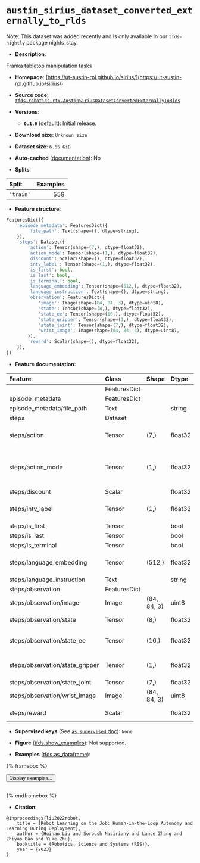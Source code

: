 <div itemscope itemtype="http://schema.org/Dataset">
  <div itemscope itemprop="includedInDataCatalog" itemtype="http://schema.org/DataCatalog">
    <meta itemprop="name" content="TensorFlow Datasets" />
  </div>
  <meta itemprop="name" content="austin_sirius_dataset_converted_externally_to_rlds" />
  <meta itemprop="description" content="Franka tabletop manipulation tasks&#10;&#10;To use this dataset:&#10;&#10;```python&#10;import tensorflow_datasets as tfds&#10;&#10;ds = tfds.load(&#x27;austin_sirius_dataset_converted_externally_to_rlds&#x27;, split=&#x27;train&#x27;)&#10;for ex in ds.take(4):&#10;  print(ex)&#10;```&#10;&#10;See [the guide](https://www.tensorflow.org/datasets/overview) for more&#10;informations on [tensorflow_datasets](https://www.tensorflow.org/datasets).&#10;&#10;" />
  <meta itemprop="url" content="https://www.tensorflow.org/datasets/catalog/austin_sirius_dataset_converted_externally_to_rlds" />
  <meta itemprop="sameAs" content="https://ut-austin-rpl.github.io/sirius/" />
  <meta itemprop="citation" content="@inproceedings{liu2022robot,&#10;    title = {Robot Learning on the Job: Human-in-the-Loop Autonomy and Learning During Deployment},&#10;    author = {Huihan Liu and Soroush Nasiriany and Lance Zhang and Zhiyao Bao and Yuke Zhu},&#10;    booktitle = {Robotics: Science and Systems (RSS)},&#10;    year = {2023}&#10;}" />
</div>

# `austin_sirius_dataset_converted_externally_to_rlds`


Note: This dataset was added recently and is only available in our
`tfds-nightly` package
<span class="material-icons" title="Available only in the tfds-nightly package">nights_stay</span>.

*   **Description**:

Franka tabletop manipulation tasks

*   **Homepage**:
    [https://ut-austin-rpl.github.io/sirius/](https://ut-austin-rpl.github.io/sirius/)

*   **Source code**:
    [`tfds.robotics.rtx.AustinSiriusDatasetConvertedExternallyToRlds`](https://github.com/tensorflow/datasets/tree/master/tensorflow_datasets/robotics/rtx/rtx.py)

*   **Versions**:

    *   **`0.1.0`** (default): Initial release.

*   **Download size**: `Unknown size`

*   **Dataset size**: `6.55 GiB`

*   **Auto-cached**
    ([documentation](https://www.tensorflow.org/datasets/performances#auto-caching)):
    No

*   **Splits**:

Split     | Examples
:-------- | -------:
`'train'` | 559

*   **Feature structure**:

```python
FeaturesDict({
    'episode_metadata': FeaturesDict({
        'file_path': Text(shape=(), dtype=string),
    }),
    'steps': Dataset({
        'action': Tensor(shape=(7,), dtype=float32),
        'action_mode': Tensor(shape=(1,), dtype=float32),
        'discount': Scalar(shape=(), dtype=float32),
        'intv_label': Tensor(shape=(1,), dtype=float32),
        'is_first': bool,
        'is_last': bool,
        'is_terminal': bool,
        'language_embedding': Tensor(shape=(512,), dtype=float32),
        'language_instruction': Text(shape=(), dtype=string),
        'observation': FeaturesDict({
            'image': Image(shape=(84, 84, 3), dtype=uint8),
            'state': Tensor(shape=(8,), dtype=float32),
            'state_ee': Tensor(shape=(16,), dtype=float32),
            'state_gripper': Tensor(shape=(1,), dtype=float32),
            'state_joint': Tensor(shape=(7,), dtype=float32),
            'wrist_image': Image(shape=(84, 84, 3), dtype=uint8),
        }),
        'reward': Scalar(shape=(), dtype=float32),
    }),
})
```

*   **Feature documentation**:

Feature                         | Class        | Shape       | Dtype   | Description
:------------------------------ | :----------- | :---------- | :------ | :----------
                                | FeaturesDict |             |         |
episode_metadata                | FeaturesDict |             |         |
episode_metadata/file_path      | Text         |             | string  | Path to the original data file.
steps                           | Dataset      |             |         |
steps/action                    | Tensor       | (7,)        | float32 | Robot action, consists of [3x ee relative pos, 3x ee relative rotation, 1x gripper action].
steps/action_mode               | Tensor       | (1,)        | float32 | Type of interaction. -1: initial human demonstration. 1: intervention. 0: autonomuos robot execution (includes pre-intervention class)
steps/discount                  | Scalar       |             | float32 | Discount if provided, default to 1.
steps/intv_label                | Tensor       | (1,)        | float32 | Same as action_modes, except 15 timesteps preceding intervention are labeled as -10.
steps/is_first                  | Tensor       |             | bool    |
steps/is_last                   | Tensor       |             | bool    |
steps/is_terminal               | Tensor       |             | bool    |
steps/language_embedding        | Tensor       | (512,)      | float32 | Kona language embedding. See https://tfhub.dev/google/universal-sentence-encoder-large/5
steps/language_instruction      | Text         |             | string  | Language Instruction.
steps/observation               | FeaturesDict |             |         |
steps/observation/image         | Image        | (84, 84, 3) | uint8   | Main camera RGB observation.
steps/observation/state         | Tensor       | (8,)        | float32 | Default robot state, consists of [7x robot joint state, 1x gripper state].
steps/observation/state_ee      | Tensor       | (16,)       | float32 | End-effector state, represented as 4x4 homogeneous transformation matrix of ee pose.
steps/observation/state_gripper | Tensor       | (1,)        | float32 | Robot gripper opening width. Ranges between ~0 (closed) to ~0.077 (open)
steps/observation/state_joint   | Tensor       | (7,)        | float32 | Robot 7-dof joint information.
steps/observation/wrist_image   | Image        | (84, 84, 3) | uint8   | Wrist camera RGB observation.
steps/reward                    | Scalar       |             | float32 | Reward if provided, 1 on final step for demos.

*   **Supervised keys** (See
    [`as_supervised` doc](https://www.tensorflow.org/datasets/api_docs/python/tfds/load#args)):
    `None`

*   **Figure**
    ([tfds.show_examples](https://www.tensorflow.org/datasets/api_docs/python/tfds/visualization/show_examples)):
    Not supported.

*   **Examples**
    ([tfds.as_dataframe](https://www.tensorflow.org/datasets/api_docs/python/tfds/as_dataframe)):

<!-- mdformat off(HTML should not be auto-formatted) -->

{% framebox %}

<button id="displaydataframe">Display examples...</button>
<div id="dataframecontent" style="overflow-x:auto"></div>
<script>
const url = "https://storage.googleapis.com/tfds-data/visualization/dataframe/austin_sirius_dataset_converted_externally_to_rlds-0.1.0.html";
const dataButton = document.getElementById('displaydataframe');
dataButton.addEventListener('click', async () => {
  // Disable the button after clicking (dataframe loaded only once).
  dataButton.disabled = true;

  const contentPane = document.getElementById('dataframecontent');
  try {
    const response = await fetch(url);
    // Error response codes don't throw an error, so force an error to show
    // the error message.
    if (!response.ok) throw Error(response.statusText);

    const data = await response.text();
    contentPane.innerHTML = data;
  } catch (e) {
    contentPane.innerHTML =
        'Error loading examples. If the error persist, please open '
        + 'a new issue.';
  }
});
</script>

{% endframebox %}

<!-- mdformat on -->

*   **Citation**:

```
@inproceedings{liu2022robot,
    title = {Robot Learning on the Job: Human-in-the-Loop Autonomy and Learning During Deployment},
    author = {Huihan Liu and Soroush Nasiriany and Lance Zhang and Zhiyao Bao and Yuke Zhu},
    booktitle = {Robotics: Science and Systems (RSS)},
    year = {2023}
}
```

